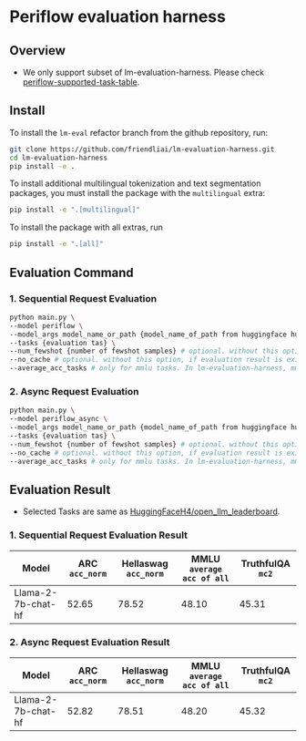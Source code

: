 # Periflow evaluation harness

## Overview
- We only support subset of lm-evaluation-harness. Please check [periflow-supported-task-table](periflow_supported_task_table.md).

## Install

To install the `lm-eval` refactor branch from the github repository, run:

```bash
git clone https://github.com/friendliai/lm-evaluation-harness.git
cd lm-evaluation-harness
pip install -e .
```

To install additional multilingual tokenization and text segmentation packages, you must install the package with the `multilingual` extra:

```bash
pip install -e ".[multilingual]"
```

To install the package with all extras, run
```bash
pip install -e ".[all]"
```


## Evaluation Command
### 1. Sequential Request Evaluation
```bash
python main.py \
--model periflow \
--model_args model_name_or_path {model_name_of_path from huggingface hub},req_url={engine request url} \
--tasks {evaluation tas} \
--num_fewshot {number of fewshot samples} # optional. without this option, num_fewshot=0
--no_cache # optional. without this option, if evaluation result is existing, then skip the evaluation process, return cached results.
--average_acc_tasks # only for mmlu tasks. In lm-evaluation-harness, mmlu dataset contains a lots of seperated datasets. Using this option, the average acc of all seperated datsets is added in result table.
```

### 2. Async Request Evaluation
```bash
python main.py \
--model periflow_async \
--model_args model_name_or_path {model_name_of_path from huggingface hub},req_url={engine request url} \
--tasks {evaluation tas} \
--num_fewshot {number of fewshot samples} # optional. without this option, num_fewshot=0
--no_cache # optional. without this option, if evaluation result is existing, then skip the evaluation process, return cached results.
--average_acc_tasks # only for mmlu tasks. In lm-evaluation-harness, mmlu dataset contains a lots of seperated datasets. Using this option, the average acc of all seperated datsets is added in result table.
```

## Evaluation Result 
- Selected Tasks are same as [HuggingFaceH4/open_llm_leaderboard](https://huggingface.co/spaces/HuggingFaceH4/open_llm_leaderboard).

### 1. Sequential Request Evaluation Result
|Model|ARC `acc_norm`|Hellaswag `acc_norm`|MMLU `average acc of all`|TruthfulQA `mc2`|
|---|---|---|---|---|
|Llama-2-7b-chat-hf|52.65|78.52|48.10|45.31|

### 2. Async Request Evaluation Result
|Model|ARC `acc_norm`|Hellaswag `acc_norm`|MMLU `average acc of all`|TruthfulQA `mc2`|
|---|---|---|---|---|
|Llama-2-7b-chat-hf|52.82|78.51|48.20|45.32|

